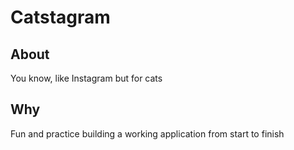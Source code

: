 # Catstagram
## About
You know, like Instagram but for cats
## Why
Fun and practice building a working application from start to finish
